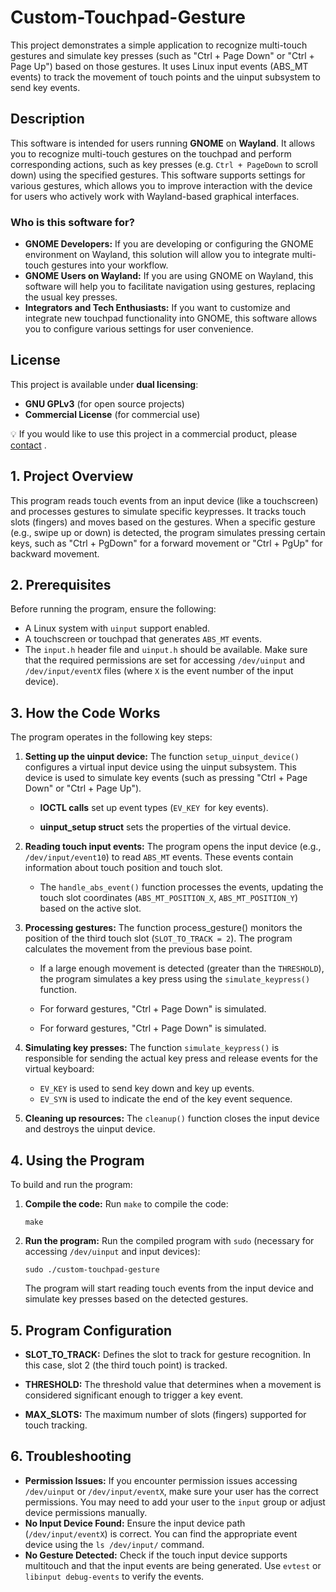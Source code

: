 # Custom-Touchpad-Gesture
This project demonstrates a simple application to recognize multi-touch gestures and simulate key presses (such as "Ctrl + Page Down" or "Ctrl + Page Up") based on those gestures. It uses Linux input events (ABS_MT events) to track the movement of touch points and the uinput subsystem to send key events.

## Description

This software is intended for users running **GNOME** on **Wayland**. It allows you to recognize multi-touch gestures on the touchpad and perform corresponding actions, such as key presses (e.g. `Ctrl + PageDown` to scroll down) using the specified gestures. This software supports settings for various gestures, which allows you to improve interaction with the device for users who actively work with Wayland-based graphical interfaces.

### Who is this software for?

- **GNOME Developers:** If you are developing or configuring the GNOME environment on Wayland, this solution will allow you to integrate multi-touch gestures into your workflow.
- **GNOME Users on Wayland:** If you are using GNOME on Wayland, this software will help you to facilitate navigation using gestures, replacing the usual key presses.
- **Integrators and Tech Enthusiasts:** If you want to customize and integrate new touchpad functionality into GNOME, this software allows you to configure various settings for user convenience.

## License

This project is available under **dual licensing**:

- **GNU GPLv3** (for open source projects)
- **Commercial License** (for commercial use)

💡 If you would like to use this project in a commercial product, please [contact](mailto:vovls5433@gmail.com) .



## 1. Project Overview
This program reads touch events from an input device (like a touchscreen) and processes gestures to simulate specific keypresses. It tracks touch slots (fingers) and moves based on the gestures. When a specific gesture (e.g., swipe up or down) is detected, the program simulates pressing certain keys, such as "Ctrl + PgDown" for a forward movement or "Ctrl + PgUp" for backward movement.

## 2. Prerequisites
Before running the program, ensure the following:
- A Linux system with `uinput` support enabled.
- A touchscreen or touchpad that generates `ABS_MT` events.
- The `input.h` header file and `uinput.h` should be available.
Make sure that the required permissions are set for accessing `/dev/uinput` and `/dev/input/eventX` files (where `X` is the event number of the input device).

## 3. How the Code Works
The program operates in the following key steps:

1. **Setting up the uinput device:** The function `setup_uinput_device()` configures a virtual input device using the uinput subsystem. This device is used to simulate key events (such as pressing "Ctrl + Page Down" or "Ctrl + Page Up").

    - **IOCTL calls** set up event types (`EV_KEY `for key events).

    - **uinput_setup struct** sets the properties of the virtual device.

2. **Reading touch input events:** The program opens the input device (e.g., `/dev/input/event10`) to read `ABS_MT` events. These events contain information about touch position and touch slot.

   - The `handle_abs_event()` function processes the events, updating the touch slot coordinates (`ABS_MT_POSITION_X`, `ABS_MT_POSITION_Y`) based on the active slot.

3. **Processing gestures:**  The function process_gesture() monitors the position of the third touch slot (`SLOT_TO_TRACK = 2`). The program calculates the movement from the previous base point.

   - If a large enough movement is detected (greater than the `THRESHOLD`), the program simulates a key press using the `simulate_keypress()` function. 

   - For forward gestures, "Ctrl + Page Down" is simulated.

   - For forward gestures, "Ctrl + Page Down" is simulated.

   

4. **Simulating key presses:** The function `simulate_keypress()` is responsible for sending the actual key press and release events for the virtual keyboard:

   - `EV_KEY` is used to send key down and key up events.
   - `EV_SYN` is used to indicate the end of the key event sequence.

5. **Cleaning up resources:** The `cleanup()` function closes the input device and destroys the uinput device.

## 4. Using the Program
To build and run the program:

1. **Compile the code:** Run `make` to compile the code:

   ``` make ``` 

2. **Run the program:** Run the compiled program with `sudo` (necessary for accessing `/dev/uinput` and input devices):

   ```sudo ./custom-touchpad-gesture``` 
   
   The program will start reading touch events from the input device and simulate key presses based on the detected gestures.
   
## 5. Program Configuration
- **SLOT_TO_TRACK:** Defines the slot to track for gesture recognition. In this case, slot 2 (the third touch point) is tracked.

- **THRESHOLD:** The threshold value that determines when a movement is considered significant enough to trigger a key event.

- **MAX_SLOTS:** The maximum number of slots (fingers) supported for touch tracking.

## 6. Troubleshooting

  - **Permission Issues:** If you encounter permission issues accessing `/dev/uinput` or 	`/dev/input/eventX`, make sure your user has the correct permissions. You may need to add your user to the `input` group or adjust device permissions manually.
  - **No Input Device Found:** Ensure the input device path (`/dev/input/eventX`) is correct. You can find the appropriate event device using the `ls /dev/input/` command.
  - **No Gesture Detected:** Check if the touch input device supports multitouch and that the input events are being generated. Use `evtest` or `libinput debug-events` to verify the events.